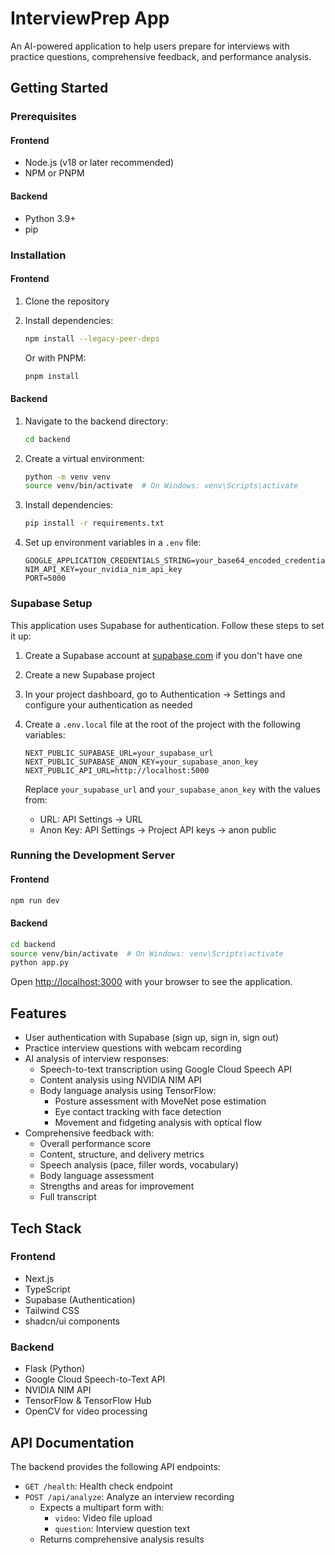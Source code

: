 # InterviewPrep App

An AI-powered application to help users prepare for interviews with practice questions, comprehensive feedback, and performance analysis.

## Getting Started

### Prerequisites

#### Frontend
- Node.js (v18 or later recommended)
- NPM or PNPM

#### Backend
- Python 3.9+
- pip

### Installation

#### Frontend
1. Clone the repository
2. Install dependencies:
   ```bash
   npm install --legacy-peer-deps
   ```
   
   Or with PNPM:
   ```bash
   pnpm install
   ```

#### Backend
1. Navigate to the backend directory:
   ```bash
   cd backend
   ```

2. Create a virtual environment:
   ```bash
   python -m venv venv
   source venv/bin/activate  # On Windows: venv\Scripts\activate
   ```

3. Install dependencies:
   ```bash
   pip install -r requirements.txt
   ```

4. Set up environment variables in a `.env` file:
   ```
   GOOGLE_APPLICATION_CREDENTIALS_STRING=your_base64_encoded_credentials
   NIM_API_KEY=your_nvidia_nim_api_key
   PORT=5000
   ```

### Supabase Setup

This application uses Supabase for authentication. Follow these steps to set it up:

1. Create a Supabase account at [supabase.com](https://supabase.com/) if you don't have one
2. Create a new Supabase project
3. In your project dashboard, go to Authentication → Settings and configure your authentication as needed
4. Create a `.env.local` file at the root of the project with the following variables:

   ```
   NEXT_PUBLIC_SUPABASE_URL=your_supabase_url
   NEXT_PUBLIC_SUPABASE_ANON_KEY=your_supabase_anon_key
   NEXT_PUBLIC_API_URL=http://localhost:5000
   ```

   Replace `your_supabase_url` and `your_supabase_anon_key` with the values from:
   - URL: API Settings → URL
   - Anon Key: API Settings → Project API keys → anon public

### Running the Development Server

#### Frontend
```bash
npm run dev
```

#### Backend
```bash
cd backend
source venv/bin/activate  # On Windows: venv\Scripts\activate
python app.py
```

Open [http://localhost:3000](http://localhost:3000) with your browser to see the application.

## Features

- User authentication with Supabase (sign up, sign in, sign out)
- Practice interview questions with webcam recording
- AI analysis of interview responses:
  - Speech-to-text transcription using Google Cloud Speech API
  - Content analysis using NVIDIA NIM API
  - Body language analysis using TensorFlow:
    - Posture assessment with MoveNet pose estimation
    - Eye contact tracking with face detection
    - Movement and fidgeting analysis with optical flow
- Comprehensive feedback with:
  - Overall performance score
  - Content, structure, and delivery metrics
  - Speech analysis (pace, filler words, vocabulary)
  - Body language assessment
  - Strengths and areas for improvement
  - Full transcript

## Tech Stack

### Frontend
- Next.js
- TypeScript
- Supabase (Authentication)
- Tailwind CSS
- shadcn/ui components

### Backend
- Flask (Python)
- Google Cloud Speech-to-Text API
- NVIDIA NIM API
- TensorFlow & TensorFlow Hub
- OpenCV for video processing

## API Documentation

The backend provides the following API endpoints:

- `GET /health`: Health check endpoint
- `POST /api/analyze`: Analyze an interview recording
  - Expects a multipart form with:
    - `video`: Video file upload
    - `question`: Interview question text
  - Returns comprehensive analysis results 